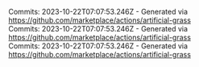 Commits: 2023-10-22T07:07:53.246Z - Generated via https://github.com/marketplace/actions/artificial-grass
<br>
Commits: 2023-10-22T07:07:53.246Z - Generated via https://github.com/marketplace/actions/artificial-grass
<br>
Commits: 2023-10-22T07:07:53.246Z - Generated via https://github.com/marketplace/actions/artificial-grass
<br>
